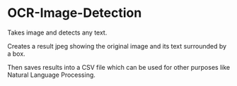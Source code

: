 # OCR-Image-Detection

Takes image and detects any text. 

Creates a result jpeg showing the original image and its text surrounded by a box. 

Then saves results into a CSV file which can be used for other purposes like Natural Language Processing.
